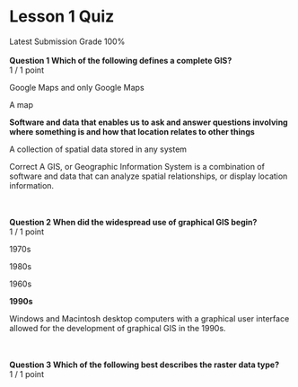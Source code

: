 # Lesson 1 Quiz
Latest Submission Grade 100%
<br/>
<br/>
**Question 1 Which of the following defines a complete GIS?**    
1 / 1 point

Google Maps and only Google Maps  

A map    

**Software and data that enables us to ask and answer questions involving where something is and how that location relates to other things**   

A collection of spatial data stored in any system    

Correct
A GIS, or Geographic Information System is a combination of software and data that can analyze spatial relationships, or display location information.    
<br/>
<br/>

**Question 2 When did the widespread use of graphical GIS begin?**    
1 / 1 point

1970s

1980s

1960s

**1990s**

Windows and Macintosh desktop computers with a graphical user interface allowed for the development of graphical GIS in the 1990s.    
<br/>
<br/>

**Question 3 Which of the following best describes the raster data type?**    
1 / 1 point
